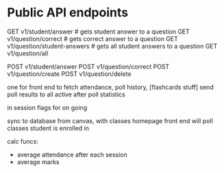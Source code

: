 # Public API endpoints


GET v1/student/answer # gets student answer to a question
GET v1/question/correct # gets correct answer to a question
GET v1/question/student-answers # gets all student answers to a question
GET v1/question/all

POST v1/student/answer
POST v1/question/correct
POST v1/question/create
POST v1/question/delete

one for front end to fetch attendance, poll history, [flashcards stuff]
send poll results to all active 
after poll statistics

in session flags for on going

sync to database from canvas, with classes
homepage front end will poll classes student is enrolled in

calc funcs:
- average attendance after each session
- average marks
